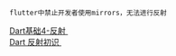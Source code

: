     flutter中禁止开发者使用mirrors，无法进行反射
   [ Dart基础4-反射 ]( https://www.jianshu.com/p/d68278d19f79 )    <br/>
   [ Dart 反射初识 ]( https://www.dazhuanlan.com/2019/12/06/5dea27521084e/ )    <br/>

